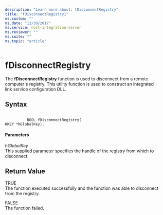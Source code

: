 ```yaml
---
description: "Learn more about: fDisconnectRegistry"
title: "fDisconnectRegistry1"
ms.custom: ""
ms.date: "11/30/2017"
ms.service: host-integration-server
ms.reviewer: ""
ms.suite: ""
ms.topic: "article"
---
```

# fDisconnectRegistry
The **fDisconnectRegistry** function is used to disconnect from a remote computer's registry. This utility function is used to construct an integrated link service configuration DLL.  
  
## Syntax  
  
```  
  
          BOOL fDisconnectRegistry(   
HKEY *hGlobalKey);  
```  
  
#### Parameters  
 *hGlobalKey*  
 This supplied parameter specifies the handle of the registry from which to disconnect.  
  
## Return Value  
 TRUE  
 The function executed successfully and the function was able to disconnect from the registry.  
  
 FALSE  
 The function failed.
